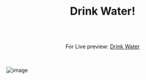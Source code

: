 <h1 align="center">Drink Water!</h1><br>
<br>
<p align="center">
For Live preview: <a href="https://ash-win-n.github.io/drink-water/">Drink Water</a></p><br>

<p align="center">


![image](https://user-images.githubusercontent.com/70138036/186716546-2fb90932-0af4-4c8f-b17d-85559a4a3b02.png)


</p>
